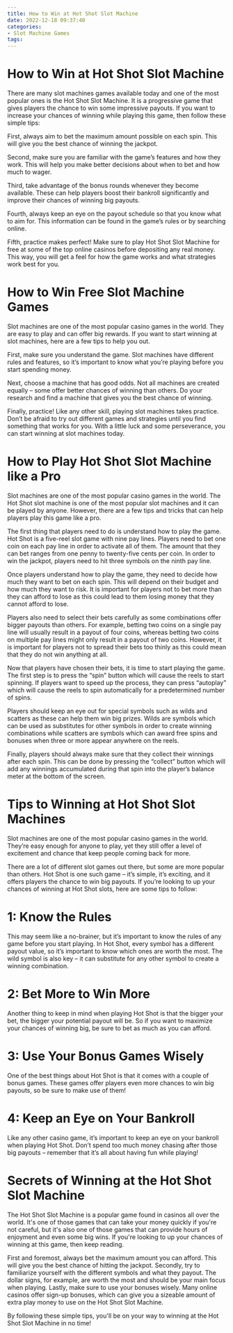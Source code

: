 ```yaml
---
title: How to Win at Hot Shot Slot Machine 
date: 2022-12-18 09:37:40
categories:
- Slot Machine Games
tags:
---
```



#  How to Win at Hot Shot Slot Machine 

There are many slot machines games available today and one of the most popular ones is the Hot Shot Slot Machine. It is a progressive game that gives players the chance to win some impressive payouts. If you want to increase your chances of winning while playing this game, then follow these simple tips:

First, always aim to bet the maximum amount possible on each spin. This will give you the best chance of winning the jackpot.

Second, make sure you are familiar with the game’s features and how they work. This will help you make better decisions about when to bet and how much to wager.

Third, take advantage of the bonus rounds whenever they become available. These can help players boost their bankroll significantly and improve their chances of winning big payouts.

Fourth, always keep an eye on the payout schedule so that you know what to aim for. This information can be found in the game’s rules or by searching online.

 Fifth, practice makes perfect! Make sure to play Hot Shot Slot Machine for free at some of the top online casinos before depositing any real money. This way, you will get a feel for how the game works and what strategies work best for you.

#  How to Win Free Slot Machine Games 

Slot machines are one of the most popular casino games in the world. They are easy to play and can offer big rewards. If you want to start winning at slot machines, here are a few tips to help you out.

First, make sure you understand the game. Slot machines have different rules and features, so it’s important to know what you’re playing before you start spending money.

Next, choose a machine that has good odds. Not all machines are created equally – some offer better chances of winning than others. Do your research and find a machine that gives you the best chance of winning.

Finally, practice! Like any other skill, playing slot machines takes practice. Don’t be afraid to try out different games and strategies until you find something that works for you. With a little luck and some perseverance, you can start winning at slot machines today.

#  How to Play Hot Shot Slot Machine like a Pro 

Slot machines are one of the most popular casino games in the world. The Hot Shot slot machine is one of the most popular slot machines and it can be played by anyone. However, there are a few tips and tricks that can help players play this game like a pro.

The first thing that players need to do is understand how to play the game. Hot Shot is a five-reel slot game with nine pay lines. Players need to bet one coin on each pay line in order to activate all of them. The amount that they can bet ranges from one penny to twenty-five cents per coin. In order to win the jackpot, players need to hit three symbols on the ninth pay line.

Once players understand how to play the game, they need to decide how much they want to bet on each spin. This will depend on their budget and how much they want to risk. It is important for players not to bet more than they can afford to lose as this could lead to them losing money that they cannot afford to lose.

Players also need to select their bets carefully as some combinations offer bigger payouts than others. For example, betting two coins on a single pay line will usually result in a payout of four coins, whereas betting two coins on multiple pay lines might only result in a payout of two coins. However, it is important for players not to spread their bets too thinly as this could mean that they do not win anything at all.

Now that players have chosen their bets, it is time to start playing the game. The first step is to press the “spin” button which will cause the reels to start spinning. If players want to speed up the process, they can press “autoplay” which will cause the reels to spin automatically for a predetermined number of spins.

Players should keep an eye out for special symbols such as wilds and scatters as these can help them win big prizes. Wilds are symbols which can be used as substitutes for other symbols in order to create winning combinations while scatters are symbols which can award free spins and bonuses when three or more appear anywhere on the reels. 

Finally, players should always make sure that they collect their winnings after each spin. This can be done by pressing the “collect” button which will add any winnings accumulated during that spin into the player’s balance meter at the bottom of the screen.

#  Tips to Winning at Hot Shot Slot Machines 

Slot machines are one of the most popular casino games in the world. They’re easy enough for anyone to play, yet they still offer a level of excitement and chance that keep people coming back for more. 

There are a lot of different slot games out there, but some are more popular than others. Hot Shot is one such game – it’s simple, it’s exciting, and it offers players the chance to win big payouts. If you’re looking to up your chances of winning at Hot Shot slots, here are some tips to follow:

# 1: Know the Rules

This may seem like a no-brainer, but it’s important to know the rules of any game before you start playing. In Hot Shot, every symbol has a different payout value, so it’s important to know which ones are worth the most. The wild symbol is also key – it can substitute for any other symbol to create a winning combination. 

# 2: Bet More to Win More

Another thing to keep in mind when playing Hot Shot is that the bigger your bet, the bigger your potential payout will be. So if you want to maximize your chances of winning big, be sure to bet as much as you can afford. 

# 3: Use Your Bonus Games Wisely
One of the best things about Hot Shot is that it comes with a couple of bonus games. These games offer players even more chances to win big payouts, so be sure to make use of them! 

# 4: Keep an Eye on Your Bankroll
Like any other casino game, it’s important to keep an eye on your bankroll when playing Hot Shot. Don’t spend too much money chasing after those big payouts – remember that it’s all about having fun while playing!

#  Secrets of Winning at the Hot Shot Slot Machine

The Hot Shot Slot Machine is a popular game found in casinos all over the world. It's one of those games that can take your money quickly if you're not careful, but it's also one of those games that can provide hours of enjoyment and even some big wins. If you're looking to up your chances of winning at this game, then keep reading.

First and foremost, always bet the maximum amount you can afford. This will give you the best chance of hitting the jackpot. Secondly, try to familiarize yourself with the different symbols and what they payout. The dollar signs, for example, are worth the most and should be your main focus when playing. Lastly, make sure to use your bonuses wisely. Many online casinos offer sign-up bonuses, which can give you a sizeable amount of extra play money to use on the Hot Shot Slot Machine.

By following these simple tips, you'll be on your way to winning at the Hot Shot Slot Machine in no time!